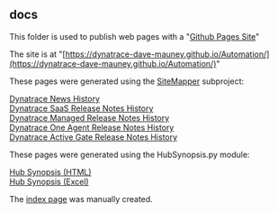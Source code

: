 ## docs

This folder is used to publish web pages with a "[Github Pages Site](https://docs.github.com/en/pages/getting-started-with-github-pages/creating-a-github-pages-site)"

The site is at "[https://dynatrace-dave-mauney.github.io/Automation/](https://dynatrace-dave-mauney.github.io/Automation/)"

These pages were generated using the [SiteMapper](https://github.com/Dynatrace-Dave-Mauney/Automation/tree/main/Internal/SiteMapper) subproject:

[Dynatrace News History](https://dynatrace-dave-mauney.github.io/Automation/dynatrace_news_history.html)  
[Dynatrace SaaS Release Notes History](https://dynatrace-dave-mauney.github.io/Automation/dynatrace_saas_release_notes_history.html)  
[Dynatrace Managed Release Notes History](https://dynatrace-dave-mauney.github.io/Automation/dynatrace_managed_release_notes_history.html)  
[Dynatrace One Agent Release Notes History](https://dynatrace-dave-mauney.github.io/Automation/dynatrace_one_agent_release_notes_history.html)  
[Dynatrace Active Gate Release Notes History](https://dynatrace-dave-mauney.github.io/Automation/dynatrace_active_gate_release_notes_history.html)  

These pages were generated using the HubSynopsis.py module:

[Hub Synopsis (HTML)](https://dynatrace-dave-mauney.github.io/Automation/HubSynopsis.html)  
[Hub Synopsis (Excel)](https://dynatrace-dave-mauney.github.io/Automation/HubSynopsis.xlsx)  

The [index page](https://dynatrace-dave-mauney.github.io/Automation/index.html) was manually created.


